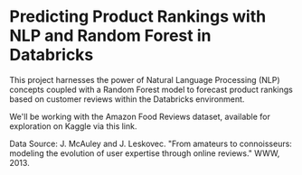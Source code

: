 # Predicting Product Rankings with NLP and Random Forest in Databricks

This project harnesses the power of Natural Language Processing (NLP) concepts coupled with a Random Forest model to forecast product rankings based on customer reviews within the Databricks environment.

We'll be working with the Amazon Food Reviews dataset, available for exploration on Kaggle via this link.

Data Source: J. McAuley and J. Leskovec. "From amateurs to connoisseurs: modeling the evolution of user expertise through online reviews." WWW, 2013.
